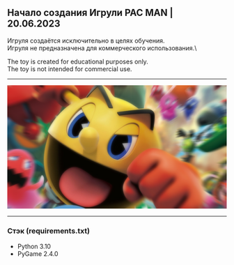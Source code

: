 Начало создания Игрули PAC MAN | 20.06.2023
---
Игруля создаётся исключительно в целях обучения.  
Игруля не предназначена для коммерческого использования.\

The toy is created for educational purposes only.\
The toy is not intended for commercial use.

---
![images Planet](img/orig_pac_man.png)

---
### Стэк (requirements.txt)
+ Python 3.10
+ PyGame 2.4.0